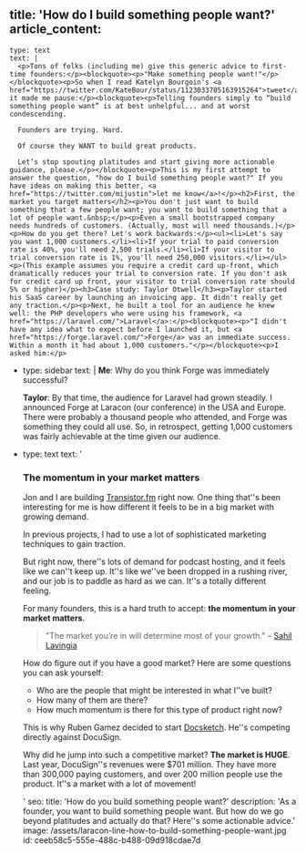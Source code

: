 title: 'How do I build something people want?'
article_content:
  -
    type: text
    text: |
      <p>Tons of folks (including me) give this generic advice to first-time founders:</p><blockquote><p>"Make something people want!"</p></blockquote><p>So when I read Katelyn Bourgoin's <a href="https://twitter.com/KateBour/status/1123033705163915264">tweet</a>, it made me pause:</p><blockquote><p>Telling founders simply to “build something people want” is at best unhelpful... and at worst condescending.
      
      Founders are trying. Hard.
      
      Of course they WANT to build great products.
      
      Let’s stop spouting platitudes and start giving more actionable guidance, please.</p></blockquote><p>This is my first attempt to answer the question, "how do I build something people want?" If you have ideas on making this better, <a href="https://twitter.com/mijustin">let me know</a>!</p><h2>First, the market you target matters</h2><p>You don't just want to build something that a few people want; you want to build something that a lot of people want.&nbsp;</p><p>Even a small bootstrapped company needs hundreds of customers. (Actually, most will need thousands.)</p><p>How do you get there? Let's work backwards:</p><ul><li>Let's say you want 1,000 customers.</li><li>If your trial to paid conversion rate is 40%, you'll need 2,500 trials.</li><li>If your visitor to trial conversion rate is 1%, you'll need 250,000 visitors.</li></ul><p>(This example assumes you require a credit card up-front, which dramatically reduces your trial to conversion rate. If you don't ask for credit card up front, your visitor to trial conversion rate should 5% or higher)</p><h3>Case study: Taylor Otwell</h3><p>Taylor started his SaaS career by launching an invoicing app. It didn't really get any traction.</p><p>Next, he built a tool for an audience he knew well: the PHP developers who were using his framework, <a href="https://laravel.com/">Laravel</a>:</p><blockquote><p>"I didn't have any idea what to expect before I launched it, but <a href="https://forge.laravel.com/">Forge</a> was an immediate success. Within a month it had about 1,000 customers."</p></blockquote><p>I asked him:</p>
  -
    type: sidebar
    text: |
      **Me**: Why do you think Forge was immediately successful?
      
      **Taylor**: By that time, the audience for Laravel had grown steadily. I announced Forge at Laracon (our conference) in the USA and Europe. There were probably a thousand people who attended, and Forge was something they could all use. So, in retrospect, getting 1,000 customers was fairly achievable at the time given our audience.
  -
    type: text
    text: '<h3>The momentum in your market matters</h3><p>Jon and I are building <a href="https://transistor.fm/?via=justin">Transistor.fm</a> right now. One thing that''s been interesting for me is how different it feels to be in a big market with growing demand.</p><p>In previous projects, I had to use a lot of sophisticated marketing techniques to gain traction.&nbsp;</p><p>But right now, there''s lots of demand for podcast hosting, and it feels like we can''t keep up. It''s like we''ve been dropped in a rushing river, and our job is to paddle as hard as we can. It''s a totally different feeling.&nbsp;</p><p>For many founders, this is a hard truth to accept:&nbsp;<b>the momentum in your market matters</b>.</p><blockquote><p>"The market you’re in will determine most of your growth." – <a href="https://twitter.com/shl">Sahil Lavingia</a></p></blockquote><p>How do figure out if you have a good market? Here are some questions you can ask yourself:<br></p><ul><li>Who are the people that might be interested in what I''ve built?</li><li>How many of them are there?</li><li>How much momentum is there for this type of product right now?</li></ul><p>This is why Ruben Gamez decided to start <a href="https://www.docsketch.com/">Docsketch</a>. He''s competing directly against DocuSign.&nbsp;</p><p>Why did he jump into such a competitive market? <b>The market is HUGE</b>. Last year, DocuSign''s revenues were $701&nbsp;million. They have more than&nbsp;300,000 paying customers, and over 200 million people use the product. It''s a market with a lot of movement!</p>'
seo:
  title: 'How do you build something people want?'
  description: 'As a founder, you want to build something people want. But how do we go beyond platitudes and actually do that? Here''s some actionable advice.'
  image: /assets/laracon-line-how-to-build-something-people-want.jpg
id: ceeb58c5-555e-488c-b488-09d918cdae7d
